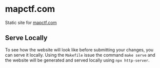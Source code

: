 # mapctf.com

Static site for [mapctf.com](https://mapctf.com)

## Serve Locally

To see how the website will look like before submitting your changes, you can serve it locally. Using the `Makefile` issue the command `make serve` and the website will be generated and served locally using `npx http-server`.
